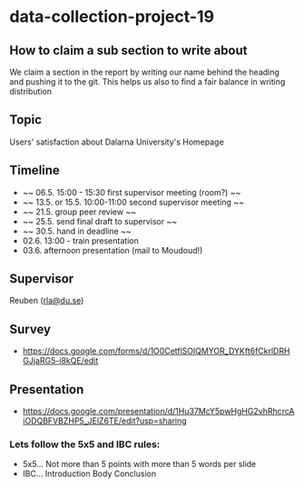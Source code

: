 # data-collection-project-19

## How to claim a sub section to write about
We claim a section in the report by writing our name behind the heading and pushing it to the git. This helps us also to find a fair balance in writing distribution

## Topic
Users' satisfaction about Dalarna University's Homepage

## Timeline
* ~~ 06.5. 15:00 - 15:30 first supervisor meeting (room?) ~~
* ~~ 13.5. or 15.5. 10:00-11:00 second supervisor meeting ~~
* ~~ 21.5. group peer review ~~
* ~~ 25.5. send final draft to supervisor ~~
* ~~ 30.5. hand in deadline ~~
* 02.6. 13:00 - train presentation
* 03.6. afternoon presentation (mail to Moudoud!)

## Supervisor
Reuben (rla@du.se)

## Survey
* https://docs.google.com/forms/d/1O0CetflSOlQMYOR_DYKft6fCkrlDRHGJjaRG5-i8kQE/edit

## Presentation
* https://docs.google.com/presentation/d/1Hu37McY5pwHgHG2vhRhcrcAiODQBFVBZHP5_JElZ6TE/edit?usp=sharing

### Lets follow the 5x5 and IBC rules:
* 5x5... Not more than 5 points with more than 5 words per slide
* IBC... Introduction Body Conclusion
